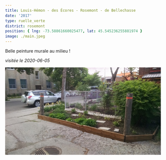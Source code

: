 ```yaml
---
title: Louis-Hémon - des Écores - Rosemont - de Bellechasse
date: '2017'
type: ruelle_verte
district: rosemont
position: { lng: -73.58861660025477, lat: 45.545236255881974 }
image: ./main.jpeg
---
```


Belle peinture murale au milieu !

_visitée le 2020-06-05_

![](./cote-bellechasse.jpg)